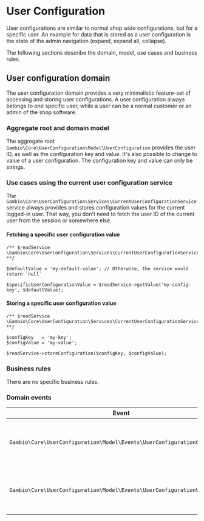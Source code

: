 # User Configuration

User configurations are similar to normal shop wide configurations, but for a specific user. An example for data that is
stored as a user configuration is the state of the admin navigation (expand, expand all, collapse).

The following sections describe the domain, model, use cases and business rules.


## User configuration domain

The user configuration domain provides a very minimalistic feature-set of accessing and storing user configurations. A
user configuration always belongs to one specific user, while a user can be a normal customer or an admin of the shop
software.

### Aggregate root and domain model

The aggregate root `Gambio\Core\UserConfiguration\Model\UserConfiguration` provides the user ID, as well as the
configuration key and value. It's also possible to change to value of a user configuration. The configuration key and
value can only be strings.

### Use cases using the current user configuration service

The `Gambio\Core\UserConfiguration\Services\CurrentUserConfigurationService` service always provides and stores
configuration values for the current logged-in user. That way, you don't need to fetch the user ID of the current user
from the session or somewhere else.

#### Fetching a specific user configuration value

```
/** $readService \Gambio\Core\UserConfiguration\Services\CurrentUserConfigurationService **/

$defaultValue = 'my-default-value'; // Otherwise, the service would return `null`

$specificUserConfigurationValue = $readService->getValue('my-config-key', $defaultValue);
```


#### Storing a specific user configuration value

```
/** $readService \Gambio\Core\UserConfiguration\Services\CurrentUserConfigurationService **/

$configKey   = 'my-key';
$configValue = 'my-value';

$readService->storeConfiguration($configKey, $configValue);
```


### Business rules

There are no specific business rules.


### Domain events

| Event | Description |
| ----- | ----------- |
| `Gambio\Core\UserConfiguration\Model\Events\UserConfigurationCreated`      | Will be raised if a user configuration has been created. |
| `Gambio\Core\UserConfiguration\Model\Events\UserConfigurationValueUpdated` | Will be raised if a user configuration has been updated. |